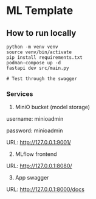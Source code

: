 # ML Template

## How to run locally

```
python -m venv venv
source venv/bin/activate
pip install requirements.txt
podman-compose up -d
fastapi dev src/main.py

# Test through the swagger
```

### Services

1. MiniO bucket (model storage)

username: minioadmin

password: minioadmin

URL: http://127.0.0.1:9001/

2. MLflow frontend

URL: http://127.0.0.1:8080/

3. App swagger

URL: http://127.0.0.1:8000/docs

